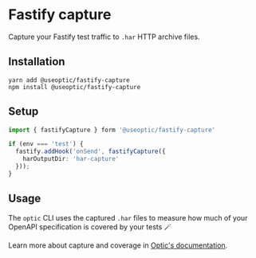 # Fastify capture
Capture your Fastify test traffic to `.har` HTTP archive files.


## Installation
```
yarn add @useoptic/fastify-capture
npm install @useoptic/fastify-capture
```


## Setup
``` Typescript
import { fastifyCapture } form '@useoptic/fastify-capture'

if (env === 'test') {
  fastify.addHook('onSend', fastifyCapture({
    harOutputDir: 'har-capture'
  }));
}
```

## Usage
The `optic` CLI uses the captured `.har` files to measure how much of your OpenAPI specification is covered by your tests 🪄

Learn more about capture and coverage in [Optic's documentation](https://www.useoptic.com/docs).
